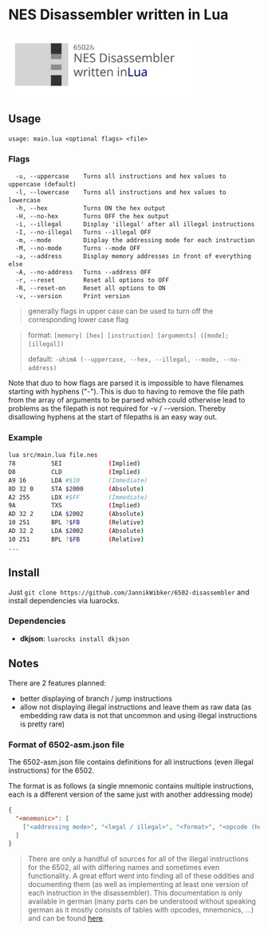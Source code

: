 # NES Disassembler written in Lua

<img src="./6502-disassembler-logo.svg" width="384px" />

## Usage

`usage: main.lua <optional flags> <file>`

### Flags

```
  -u, --uppercase    Turns all instructions and hex values to uppercase (default)
  -l, --lowercase    Turns all instructions and hex values to lowercase
  -h, --hex          Turns ON the hex output
  -H, --no-hex       Turns OFF the hex output
  -i, --illegal      Display 'illegal' after all illegal instructions
  -I, --no-illegal   Turns --illegal OFF
  -m, --mode         Display the addressing mode for each instruction
  -M, --no-mode      Turns --mode OFF
  -a, --address      Display memory addresses in front of everything else
  -A, --no-address   Turns --address OFF
  -r, --reset        Reset all options to OFF
  -R, --reset-on     Reset all options to ON
  -v, --version      Print version
```

> generally flags in upper case can be used to turn off the corresponding lower case flag

> format:  `[memory] [hex] [instruction] [arguments] ([mode]; [illegal])`
>
> default: `-uhimA (--uppercase, --hex, --illegal, --mode, --no-address)`

Note that duo to how flags are parsed it is impossible to have filenames starting with hyphens ("-"). This is duo to having to remove the file path from the array of arguments to be parsed which could otherwise lead to problems as the filepath is not required for -v / --version. Thereby disallowing hyphens at the start of filepaths is an easy way out.

### Example

```sh
lua src/main.lua file.nes
78          SEI             (Implied)
D8          CLD             (Implied)
A9 16       LDA #$10        (Immediate)
8D 32 0     STA $2000       (Absolute)
A2 255      LDX #$FF        (Immediate)
9A          TXS             (Implied)
AD 32 2     LDA $2002       (Absolute)
10 251      BPL ?$FB        (Relative)
AD 32 2     LDA $2002       (Absolute)
10 251      BPL ?$FB        (Relative)
...
```

## Install

Just `git clone https://github.com/JannikWibker/6502-disassembler` and install dependencies via luarocks.

### Dependencies

- **dkjson**: `luarocks install dkjson`

## Notes

There are 2 features planned:
- better displaying of branch / jump instructions
- allow not displaying illegal instructions and leave them as raw data (as embedding raw data is not that uncommon and using illegal instructions is pretty rare)

### Format of 6502-asm.json file

The 6502-asm.json file contains definitions for all instructions (even illegal instructions) for the 6502.

The format is as follows (a single mnemonic contains multiple instructions, each is a different version of the same just with another addressing mode)
```json
{
  "<mnemonic>": [
    ["<addressing mode>", "<legal / illegal>", "<format>", "<opcode (hex)>", "<length>", "<cycle count>"]
  ]
}
```

> There are only a handful of sources for all of the illegal instructions for the 6502, all with differing names and sometimes even functionality. A great effort went into finding all of these oddities and documenting them (as well as implementing at least one version of each instruction in the disassembler). This documentation is only available in german (many parts can be understood without speaking german as it mostly consists of tables with opcodes, mnemonics, ...) and can be found [here](https://docs.jannik.ml/#/microcontroller/6502).
